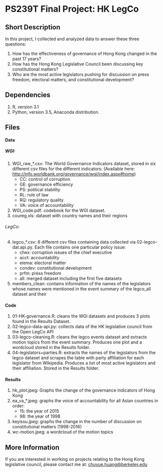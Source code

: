 # PS239T Final Project: HK LegCo

## Short Description

In this project, I collected and analyzed data to answer these three questions: 
1) How has the effectiveness of governance of Hong Kong changed in the past 17 years? 
2) How has the Hong Kong Legislative Council been discussing key constitutional matters? 
3) Who are the most active legislators pushing for discussion on press freedom, electoral matters, and constitutional development?  

## Dependencies

1. R, version 3.1
2. Python, version 3.5, Anaconda distribution.

## Files

#### Data

##### WGI: 
1. WGI_raw_*.csv: The World Governance Indicators dataset, stored in six different csv files for the different indicators: (Available here: http://info.worldbank.org/governance/wgi/index.aspx#home) 
	- CC: control of corruption
	- GE: governance efficiency
	- PS: political stability
	- RL: rule of law
	- RQ: regulatory quality
	- VA: voice of accountability 
2. WGI_code.pdf: codebook for the WGI dataset. 
3. coureg.xls: dataset with country names and their regions

###### LegCo: 
4. legco_*.csv: 6 different csv files containing data collected via 02-legco-dat.api.py. Each file contains one particular policy issue:
	- chex: corruption issues of the chief executive
	- acct: accountability
	- elema: electoral matter
	- condev: constitutional development
	- prfm: press freedom
	- all: merged dataset including the first five datasets
5. members_clean: contains information of the names of the legislators whose names were mentioned in the event summary of the legco_all dataset and their 

#### Code

1. 01-HK-governance.R: cleans the WGI datasets and produces 3 plots found in the Results Dataset. 
2. 02-legco-data-api.py: collects data of the HK legislative council from the Open LegCo API
2. 03-legco-cleaning.R: cleans the legco events dataset and extracts motion topics from the event summary. Produces one plot and a wordcloud stored in the Results folder. 
4. 04-legislators+parties.R: extracts the names of the legislators from the legco dataset and scrapes the table with party affiliation for each legislator from WIkipedia. Produces a list of most active legislators and their affiliation. Stored in the Results folder. 

#### Results

1. hk_plot.jpeg: Graphs the change of the governance indicators of Hong Kong
2. ea_va_*.jpeg: graphs the voice of accountability for all Asian countries in order:
	- 15: the year of 2015
	- 98: the year of 1998
3. keyissu.jpeg: graphs the change in the number of discussion on constitutional matters (1998-2016)
4. wc-motion.jpeg: a wordcloud of the motion topics 

## More Information

If you are interested in working on projects relating to the Hong Kong legislative council, please contact me at: 
chuyue.huang@berkeley.edu
